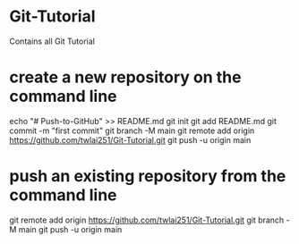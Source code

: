 # Git-Tutorial
Contains all Git Tutorial

# create a new repository on the command line
echo "# Push-to-GitHub" >> README.md 
git init
git add README.md 
git commit -m "first commit"
git branch -M main
git remote add origin https://github.com/twlai251/Git-Tutorial.git
git push -u origin main



# push an existing repository from the command line
git remote add origin https://github.com/twlai251/Git-Tutorial.git
git branch -M main
git push -u origin main

